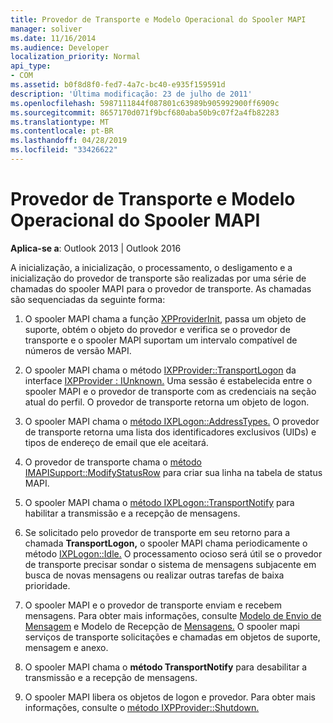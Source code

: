 ```yaml
---
title: Provedor de Transporte e Modelo Operacional do Spooler MAPI
manager: soliver
ms.date: 11/16/2014
ms.audience: Developer
localization_priority: Normal
api_type:
- COM
ms.assetid: b0f8d8f0-fed7-4a7c-bc40-e935f159591d
description: 'Última modificação: 23 de julho de 2011'
ms.openlocfilehash: 5987111844f087801c63989b905992900ff6909c
ms.sourcegitcommit: 8657170d071f9bcf680aba50b9c07f2a4fb82283
ms.translationtype: MT
ms.contentlocale: pt-BR
ms.lasthandoff: 04/28/2019
ms.locfileid: "33426622"
---
```

# <a name="transport-provider-and-mapi-spooler-operational-model"></a>Provedor de Transporte e Modelo Operacional do Spooler MAPI

  
  
**Aplica-se a**: Outlook 2013 | Outlook 2016 
  
A inicialização, a inicialização, o processamento, o desligamento e a inicialização do provedor de transporte são realizadas por uma série de chamadas do spooler MAPI para o provedor de transporte. As chamadas são sequenciadas da seguinte forma:
  
1. O spooler MAPI chama a função [XPProviderInit,](xpproviderinit.md) passa um objeto de suporte, obtém o objeto do provedor e verifica se o provedor de transporte e o spooler MAPI suportam um intervalo compatível de números de versão MAPI. 
    
2. O spooler MAPI chama o método [IXPProvider::TransportLogon](ixpprovider-transportlogon.md) da interface [IXPProvider : IUnknown.](ixpprovideriunknown.md) Uma sessão é estabelecida entre o spooler MAPI e o provedor de transporte com as credenciais na seção atual do perfil. O provedor de transporte retorna um objeto de logon. 
    
3. O spooler MAPI chama o [método IXPLogon::AddressTypes.](ixplogon-addresstypes.md) O provedor de transporte retorna uma lista dos identificadores exclusivos (UIDs) e tipos de endereço de email que ele aceitará. 
    
4. O provedor de transporte chama o [método IMAPISupport::ModifyStatusRow](imapisupport-modifystatusrow.md) para criar sua linha na tabela de status MAPI. 
    
5. O spooler MAPI chama o [método IXPLogon::TransportNotify](ixplogon-transportnotify.md) para habilitar a transmissão e a recepção de mensagens. 
    
6. Se solicitado pelo provedor de transporte em seu retorno para a chamada **TransportLogon,** o spooler MAPI chama periodicamente o método [IXPLogon::Idle.](ixplogon-idle.md) O processamento ocioso será útil se o provedor de transporte precisar sondar o sistema de mensagens subjacente em busca de novas mensagens ou realizar outras tarefas de baixa prioridade. 
    
7. O spooler MAPI e o provedor de transporte enviam e recebem mensagens. Para obter mais informações, consulte [Modelo de Envio de Mensagem](message-submission-model.md) e Modelo de Recepção de [Mensagens.](message-reception-model.md) O spooler mapi serviços de transporte solicitações e chamadas em objetos de suporte, mensagem e anexo.
    
8. O spooler MAPI chama o **método TransportNotify** para desabilitar a transmissão e a recepção de mensagens. 
    
9. O spooler MAPI libera os objetos de logon e provedor. Para obter mais informações, consulte o [método IXPProvider::Shutdown.](ixpprovider-shutdown.md) 
    

